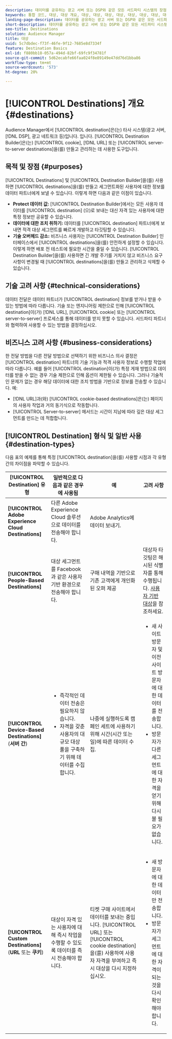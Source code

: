 ```yaml
---
description: 데이터를 공유하는 광고 서버 또는 DSP와 같은 모든 서드파티 시스템의 장점, 유형 및 용도를 살펴보십시오. Destination Builder를 사용하여 쿠키, URL 또는 서버 간 대상을 만들고 관리할 수 있습니다.
keywords: 통합 코드, 대상, 대상 개요, 대상, 대상, 대상, 대상, 대상, 대상, 대상, 대상, 대상, 대상, 대상, 대상, 대상, 대상, 대상,
landing-page-description: 데이터를 공유하는 광고 서버 또는 DSP와 같은 모든 서드파티 시스템의 장점, 유형 및 용도를 살펴보십시오. Destination Builder를 사용하여 쿠키, URL 또는 서버 간 대상을 만들고 관리할 수 있습니다.
short-description: 데이터를 공유하는 광고 서버 또는 DSP와 같은 모든 서드파티 시스템의 장점, 유형 및 용도를 살펴보십시오. Destination Builder를 사용하여 쿠키, URL 또는 서버 간 대상을 만들고 관리할 수 있습니다.
seo-title: Destinations
solution: Audience Manager
title: 대상
uuid: 5c7dbdec-f73f-46fe-9f12-7685e8d7334f
feature: Destination Basics
exl-id: f880bb18-057a-494d-82bf-69fc9f34781f
source-git-commit: 5d62ecabfe66faa024f8e89149e47dd76d1bba86
workflow-type: tm+mt
source-wordcount: '573'
ht-degree: 20%

---
```


# [!UICONTROL Destinations] 개요 {#destinations}

Audience Manager에서 [!UICONTROL destination]은(는) 타사 시스템(광고 서버, [!DNL DSP], 광고 네트워크 등)입니다. 입니다. [!UICONTROL Destination Builder]은(는) [!UICONTROL cookie], [!DNL URL] 또는 [!UICONTROL server-to-server destinations]을(를) 만들고 관리하는 데 사용한 도구입니다.

## 목적 및 장점 {#purposes}

<!-- c_destinations.xml -->

[!UICONTROL Destinations] 및 [!UICONTROL Destination Builder]을(를) 사용하면 [!UICONTROL destinations]을(를) 만들고 세그먼트화된 사용자에 대한 정보를 데이터 파트너에게 보낼 수 있습니다. 이렇게 하면 다음과 같은 이점이 있습니다.

* **Protect 데이터 값:** [!UICONTROL Destination Builder]에서는 모든 사용자 데이터를 [!UICONTROL destination] (으)로 보내는 대신 자격 있는 사용자에 대한 특정 정보만 공유할 수 있습니다.
* **데이터에 대한 조치 취하기:** 데이터를 [!UICONTROL destination] 파트너에게 보내면 적격 대상 세그먼트를 빠르게 개발하고 타깃팅할 수 있습니다.
* **기술 오버헤드 감소:** 비즈니스 사용자는 [!UICONTROL Destination Builder] 인터페이스에서 [!UICONTROL destinations]을(를) 안전하게 설정할 수 있습니다. 이렇게 하면 배포 전 테스트에 필요한 시간을 줄일 수 있습니다. [!UICONTROL Destination Builder]을(를) 사용하면 긴 개발 주기를 거치지 않고 비즈니스 요구 사항이 변경될 때 [!UICONTROL destinations]을(를) 만들고 관리하고 삭제할 수 있습니다.

## 기술 고려 사항 {#technical-considerations}

<!-- destination-delivery-methods.xml -->

데이터 전달은 데이터 파트너가 [!UICONTROL destination] 정보를 받거나 받을 수 있는 방법에 따라 다릅니다. 기술 또는 엔지니어링 제한으로 인해 [!UICONTROL destination]이(가) [!DNL URL], [!UICONTROL cookie] 또는 [!UICONTROL server-to-server] 프로세스를 통해 데이터를 받지 못할 수 있습니다. 서드파티 파트너와 협력하여 사용할 수 있는 방법을 결정하십시오.

## 비즈니스 고려 사항 {#business-considerations}

한 전달 방법을 다른 전달 방법으로 선택하기 위한 비즈니스 의사 결정은 [!UICONTROL destination] 파트너의 기술 기능과 적격 사용자 정보로 수행할 작업에 따라 다릅니다. 예를 들어 [!UICONTROL destination]이(가) 특정 게재 방법으로 데이터를 받을 수 없는 경우 기술 제한으로 인해 옵션이 제한될 수 있습니다. 그러나 기술적인 문제가 없는 경우 해당 데이터에 대한 조치 방법을 기반으로 정보를 전송할 수 있습니다. 예:

* [!DNL URL]과(와) [!UICONTROL cookie-based destinations]은(는) 페이지의 사용자 작업과 거의 동기식으로 작동합니다.
* [!UICONTROL Server-to-server] 메서드는 시간이 지남에 따라 깊은 대상 세그먼트를 만드는 데 적합합니다.

## [!UICONTROL Destination] 형식 및 일반 사용 {#destination-types}

다음 표의 예제를 통해 특정 [!UICONTROL destination]을(를) 사용할 시점과 각 유형 간의 차이점을 파악할 수 있습니다.

| [!UICONTROL Destination] 유형 | 일반적으로 다음과 같은 경우에 사용됨 | 예 | 고려 사항 |
|--- |--- |--- |--- |
| **[!UICONTROL Adobe Experience Cloud Destinations]** | 다른 Adobe Experience Cloud 솔루션으로 데이터를 전송해야 합니다. | Adobe Analytics에 데이터 보내기. |  |
| **[!UICONTROL People-Based Destinations]** | 대상 세그먼트를 Facebook과 같은 사용자 기반 환경으로 전송해야 합니다. | 구매 내역을 기반으로 기존 고객에게 개인화된 오퍼 제공 | 대상자 타깃팅은 해시된 식별자를 통해 수행됩니다. [사용자 기반 대상](people-based-destinations-overview.md)을 참조하세요. |
| **[!UICONTROL Device-Based Destinations]**(**서버 간**) | <ul><li>즉각적인 데이터 전송은 필요하지 않습니다.</li><li>자격을 갖춘 사용자의 대규모 대상 풀을 구축하기 위해 데이터를 수집합니다.</li></ul> | 나중에 실행하도록 캠페인 세트에 사용하기 위해 시간(시간 또는 일)에 따른 데이터 수집. | <ul><li>새 사이트 방문자 및 이전 사이트 방문자에 대한 데이터를 전송합니다. </li><li>방문자가 다른 세그먼트에 대한 자격을 얻기 위해 다시 볼 필요가 없습니다.</li></ul> |
| **[!UICONTROL Custom Destinations]**(**URL** 또는 **쿠키**) | 대상이 자격 있는 사용자에 대해 즉시 작업을 수행할 수 있도록 데이터를 즉시 전송해야 합니다. | 티켓 구매 사이트에서 데이터를 보내는 중입니다. [!UICONTROL URL] 또는 [!UICONTROL cookie destination]을(를) 사용하여 사용자 자격을 부여하고 즉시 대상을 다시 지정하십시오. | <ul><li>새 방문자에 대한 데이터만 전송합니다. </li><li>방문자가 세그먼트에 대한 자격이 되는 것을 다시 확인해야 합니다.</li></ul> |
